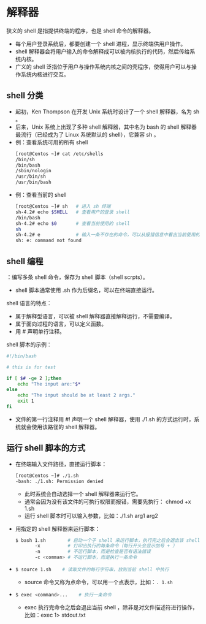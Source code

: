 # 解释器

狭义的 shell 是指提供终端的程序，也是 shell 命令的解释器。
- 每个用户登录系统后，都要创建一个 shell 进程，显示终端供用户操作。
- shell 解释器会将用户输入的命令解释成可以被内核执行的代码，然后传给系统内核。
- 广义的 shell 泛指位于用户与操作系统内核之间的壳程序，使得用户可以与操作系统内核进行交互。

## shell 分类

- 起初，Ken Thompson 在开发 Unix 系统时设计了一个 shell 解释器，名为 sh 。
- 后来，Unix 系统上出现了多种 shell 解释器，其中名为 bash 的 shell 解释器最流行（已经成为了 Linux 系统默认的 shell），它兼容 sh 。
- 例：查看系统可用的所有 shell
    ```sh
    [root@Centos ~]# cat /etc/shells
    /bin/sh
    /bin/bash
    /sbin/nologin
    /usr/bin/sh
    /usr/bin/bash
    ```
- 例：查看当前的 shell
    ```sh
    [root@Centos ~]# sh   # 进入 sh 终端
    sh-4.2# echo $SHELL   # 查看用户的登录 shell
    /bin/bash
    sh-4.2# echo $0       # 查看当前使用的 shell
    sh
    sh-4.2# e             # 输入一条不存在的命令，可以从报错信息中看出当前使用的 shell
    sh: e: command not found
    ```

## shell 编程

：编写多条 shell 命令，保存为 shell 脚本（shell scrpts）。
- shell 脚本通常使用 .sh 作为后缀名，可以在终端直接运行。

shell 语言的特点：
- 属于解释型语言，可以被 shell 解释器直接解释运行，不需要编译。
- 属于面向过程的语言，可以定义函数。
- 用 # 声明单行注释。

shell 脚本的示例：
```sh
#!/bin/bash

# this is for test

if [ $# -ge 2 ];then
    echo "The input are:"$*
else
    echo "The input should be at least 2 args."
    exit 1
fi
```
- 文件的第一行注释用 #! 声明一个 shell 解释器，使用 ./1.sh 的方式运行时，系统就会使用该路径的 shell 解释器。

## 运行 shell 脚本的方式

- 在终端输入文件路径，直接运行脚本：
    ```sh
    [root@Centos ~]# ./1.sh 
    -bash: ./1.sh: Permission denied
    ```
  - 此时系统会自动选择一个 shell 解释器来运行它。
  - 通常会因为没有该文件的可执行权限而报错，需要先执行： chmod +x 1.sh
  - 运行 shell 脚本时可以输入参数，比如：./1.sh arg1 arg2

- 用指定的 shell 解释器来运行脚本：
    ```sh
    $ bash 1.sh        # 启动一个子 shell 来运行脚本，执行完之后会退出该 shell
           -x          # 打印出执行的每条命令（每行开头会显示加号 + ）
           -n          # 不运行脚本，而是检查是否有语法错误
           -c <comman> # 不运行脚本，而是执行一条命令
    ```

- 
    ```sh
    $ source 1.sh    # 读取文件的每行字符串，放到当前 shell 中执行
    ```
  - source 命令又称为点命令，可以用一个点表示，比如：`. 1.sh`

- 
    ```sh
    $ exec <command>...    # 执行一条命令
    ```
  - exec 执行完命令之后会退出当前 shell ，除非是对文件描述符进行操作，比如：exec 1> stdout.txt
